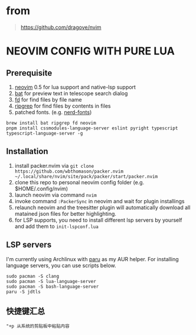 # from
> https://github.com/dragove/nvim 
# NEOVIM CONFIG WITH PURE LUA

## Prerequisite

1. [neovim](https://github.com/neovim/neovim) 0.5 for lua support and native-lsp support
2. [bat](https://github.com/sharkdp/bat) for preview text in telescope search dialog
3. [fd](https://github.com/sharkdp/fd) for find files by file name
4. [ripgrep](https://github.com/BurntSushi/ripgrep) for find files by contents in files
5. patched fonts. (e.g. [nerd-fonts](https://github.com/ryanoasis/nerd-fonts))


```
brew install bat ripgrep fd neovim
pnpm install cssmodules-language-server eslint pyright typescript typescript-language-server -g 
```

## Installation

1. install packer.nvim via `git clone https://github.com/wbthomason/packer.nvim ~/.local/share/nvim/site/pack/packer/start/packer.nvim`
2. clone this repo to personal neovim config folder (e.g. $HOME/.config/nvim)
3. launch neovim via command `nvim`
4. invoke command `:PackerSync` in neovim and wait for plugin installings
5. relaunch neovim and the treesitter plugin will automatically download all matained json files for better highlighting.
6. for LSP supports, you need to install different lsp servers by yourself and add them to `init-lspconf.lua`

## LSP servers

I'm currently using Archlinux with [paru](https://github.com/Morganamilo/paru) as my AUR helper. For installing language servers, you can use scripts below.

```shell
sudo pacman -S clang
sudo pacman -S lua-language-server
sudo pacman -S bash-language-server
paru -S jdtls
```


## 快捷键汇总
```
"+p 从系统的剪贴板中粘贴内容
```

